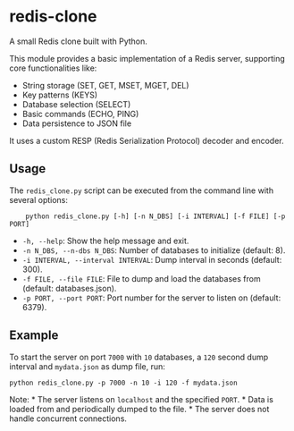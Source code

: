 # redis-clone

A small Redis clone built with Python.

This module provides a basic implementation of a Redis server, supporting
core functionalities like:

-   String storage (SET, GET, MSET, MGET, DEL)
-   Key patterns (KEYS)
-   Database selection (SELECT)
-   Basic commands (ECHO, PING)
-   Data persistence to JSON file

It uses a custom RESP (Redis Serialization Protocol) decoder and encoder.

## Usage

The `redis_clone.py` script can be executed from the command line with several
options:

        python redis_clone.py [-h] [-n N_DBS] [-i INTERVAL] [-f FILE] [-p PORT]

*   `-h, --help`: Show the help message and exit.
*   `-n N_DBS, --n-dbs N_DBS`: Number of databases to initialize (default: 8).
*   `-i INTERVAL, --interval INTERVAL`: Dump interval in seconds (default: 300).
*   `-f FILE, --file FILE`: File to dump and load the databases from (default: databases.json).
*   `-p PORT, --port PORT`: Port number for the server to listen on (default: 6379).

## Example

To start the server on port `7000` with `10` databases, a `120` second dump
interval and `mydata.json` as dump file, run:

    python redis_clone.py -p 7000 -n 10 -i 120 -f mydata.json

Note:
    *   The server listens on `localhost` and the specified `PORT`.
    *   Data is loaded from and periodically dumped to the file.
    *   The server does not handle concurrent connections.
